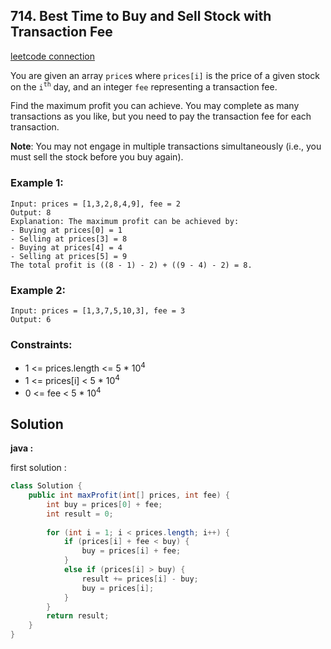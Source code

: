 ## 714. Best Time to Buy and Sell Stock with Transaction Fee

[leetcode connection](https://leetcode.com/problems/best-time-to-buy-and-sell-stock-with-transaction-fee/)

You are given an array `price`s where `prices[i]` is the price of a given stock on the `i`<sup>`th`</sup> day, and an integer `fee` representing a transaction fee.

Find the maximum profit you can achieve. You may complete as many transactions as you like, but you need to pay the transaction fee for each transaction.

**Note**: You may not engage in multiple transactions simultaneously (i.e., you must sell the stock before you buy again).

### Example 1:
```
Input: prices = [1,3,2,8,4,9], fee = 2
Output: 8
Explanation: The maximum profit can be achieved by:
- Buying at prices[0] = 1
- Selling at prices[3] = 8
- Buying at prices[4] = 4
- Selling at prices[5] = 9
The total profit is ((8 - 1) - 2) + ((9 - 4) - 2) = 8.
```

### Example 2:
```
Input: prices = [1,3,7,5,10,3], fee = 3
Output: 6
```

### Constraints:

* 1 <= prices.length <= 5 * 10<sup>4</sup>
* 1 <= prices[i] < 5 * 10<sup>4</sup>
* 0 <= fee < 5 * 10<sup>4</sup>

## Solution

**java :**

first solution :
```java
class Solution {
    public int maxProfit(int[] prices, int fee) {
        int buy = prices[0] + fee;
        int result = 0;
        
        for (int i = 1; i < prices.length; i++) {
            if (prices[i] + fee < buy) {
                buy = prices[i] + fee;
            }
            else if (prices[i] > buy) {
                result += prices[i] - buy;
                buy = prices[i];
            }
        }
        return result;
    }
}
```